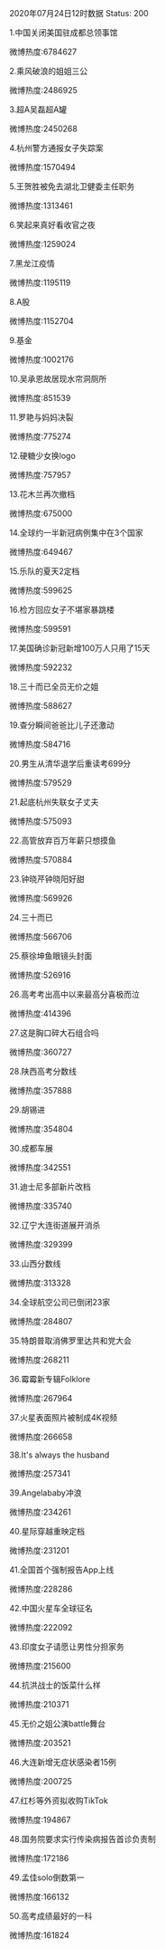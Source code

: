2020年07月24日12时数据
Status: 200

1.中国关闭美国驻成都总领事馆

微博热度:6784627

2.乘风破浪的姐姐三公

微博热度:2486925

3.超A吴磊超A罐

微博热度:2450268

4.杭州警方通报女子失踪案

微博热度:1570494

5.王贺胜被免去湖北卫健委主任职务

微博热度:1313461

6.笑起来真好看收官之夜

微博热度:1259024

7.黑龙江疫情

微博热度:1195119

8.A股

微博热度:1152704

9.基金

微博热度:1002176

10.吴承恩故居现水帘洞厕所

微博热度:851539

11.罗艳与妈妈决裂

微博热度:775274

12.硬糖少女换logo

微博热度:757957

13.花木兰再次撤档

微博热度:675000

14.全球约一半新冠病例集中在3个国家

微博热度:649467

15.乐队的夏天2定档

微博热度:599625

16.检方回应女子不堪家暴跳楼

微博热度:599591

17.美国确诊新冠新增100万人只用了15天

微博热度:592232

18.三十而已全员无价之姐

微博热度:588627

19.查分瞬间爸爸比儿子还激动

微博热度:584716

20.男生从清华退学后重读考699分

微博热度:579529

21.起底杭州失联女子丈夫

微博热度:575093

22.高管放弃百万年薪只想摸鱼

微博热度:570884

23.钟晓芹钟晓阳好甜

微博热度:569926

24.三十而已

微博热度:566706

25.蔡徐坤鱼眼镜头封面

微博热度:526916

26.高考考出高中以来最高分喜极而泣

微博热度:414396

27.这是胸口碎大石组合吗

微博热度:360727

28.陕西高考分数线

微博热度:357888

29.胡锡进

微博热度:354804

30.成都车展

微博热度:342551

31.迪士尼多部新片改档

微博热度:335740

32.辽宁大连街道展开消杀

微博热度:329399

33.山西分数线

微博热度:313328

34.全球航空公司已倒闭23家

微博热度:284807

35.特朗普取消佛罗里达共和党大会

微博热度:268211

36.霉霉新专辑Folklore

微博热度:267964

37.火星表面照片被制成4K视频

微博热度:266658

38.It's always the husband

微博热度:257341

39.Angelababy冲浪

微博热度:234261

40.星际穿越重映定档

微博热度:231201

41.全国首个强制报告App上线

微博热度:228286

42.中国火星车全球征名

微博热度:222092

43.印度女子请愿让男性分担家务

微博热度:215600

44.抗洪战士的饭菜什么样

微博热度:210371

45.无价之姐公演battle舞台

微博热度:203521

46.大连新增无症状感染者15例

微博热度:200725

47.红杉等外资拟收购TikTok

微博热度:194867

48.国务院要求实行传染病报告首诊负责制

微博热度:172186

49.孟佳solo倒数第一

微博热度:166132

50.高考成绩最好的一科

微博热度:161824


